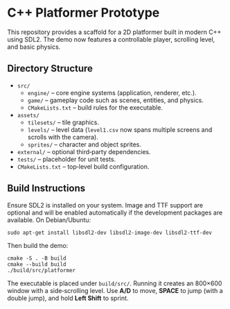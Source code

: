 # C++ Platformer Prototype

This repository provides a scaffold for a 2D platformer built in modern C++ using SDL2. The demo now features a controllable player, scrolling level, and basic physics.

## Directory Structure
- `src/`
  - `engine/` – core engine systems (application, renderer, etc.).
  - `game/` – gameplay code such as scenes, entities, and physics.
  - `CMakeLists.txt` – build rules for the executable.
- `assets/`
    - `tilesets/` – tile graphics.
    - `levels/` – level data (`level1.csv` now spans multiple screens and scrolls with the camera).
    - `sprites/` – character and object sprites.
- `external/` – optional third‑party dependencies.
- `tests/` – placeholder for unit tests.
- `CMakeLists.txt` – top‑level build configuration.

## Build Instructions
Ensure SDL2 is installed on your system. Image and TTF support are optional and will be enabled automatically if the development packages are available. On Debian/Ubuntu:

```
sudo apt-get install libsdl2-dev libsdl2-image-dev libsdl2-ttf-dev
```

Then build the demo:

```
cmake -S . -B build
cmake --build build
./build/src/platformer
```

The executable is placed under `build/src/`. Running it creates an 800×600 window with a side‑scrolling level. Use **A/D** to move, **SPACE** to jump (with a double jump), and hold **Left Shift** to sprint.

